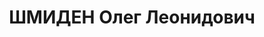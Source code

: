 ---
title: ШМИДЕН Олег Леонидович
description: в 1930 прож. Спиридоньевская 36-8, автор кн. "Стандарты и типы оборудования
  для разведочного ударно-канатного бурения" ОНТИ 1933
---